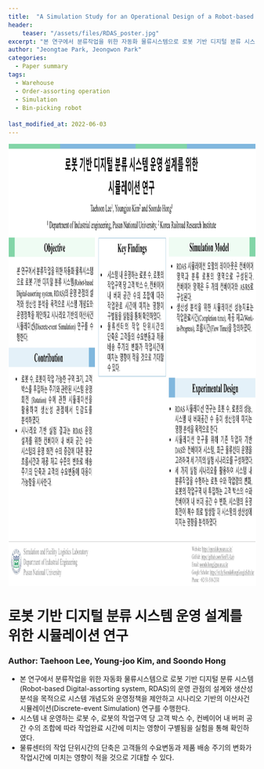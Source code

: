 ```yaml
---
title:  "A Simulation Study for an Operational Design of a Robot-based Digital Assorting System"
header:
    teaser: "/assets/files/RDAS_poster.jpg"
excerpt: "본 연구에서 분류작업을 위한 자동화 물류시스템으로 로봇 기반 디지털 분류 시스템(Robot-based Digital-assorting system, RDAS)의 운영 관점의 설계와 생산성 분석을 목적으로 시스템 개념도와 운영정책을 제안하고 시나리오 기반의 이산사건 시뮬레이션(Discrete-event Simulation) 연구를 수행한다. "
author: "Jeongtae Park, Jeongwon Park"
categories:
  - Paper summary
tags:
  - Warehouse
  - Order-assorting operation
  - Simulation
  - Bin-picking robot

last_modified_at: 2022-06-03
---
```

<img align="center" width="900" height="900" style="border: 1px solid white" src="/assets/files/RDAS_poster.jpg"> 

# 로봇 기반 디지털 분류 시스템 운영 설계를 위한 시뮬레이션 연구

### Author: Taehoon Lee, Young-joo Kim, and Soondo Hong

- 본 연구에서 분류작업을 위한 자동화 물류시스템으로 로봇 기반 디지털 분류 시스템(Robot-based Digital-assorting system, RDAS)의 운영 관점의 설계와 생산성 분석을 목적으로 시스템 개념도와 운영정책을 제안하고 시나리오 기반의 이산사건 시뮬레이션(Discrete-event Simulation) 연구를 수행한다.
- 시스템 내 운영하는 로봇 수, 로봇의 작업구역 당 고객 박스 수, 컨베이어 내 버퍼 공간 수의 조합에 따라 작업완료 시간에 미치는 영향이 구별됨을 실험을 통해 확인하였다.
- 물류센터의 작업 단위시간의 단축은 고객들의 수요변동과 제품 배송 주기의 변화가 작업시간에 미치는 영향이 적을 것으로 기대할 수 있다.



